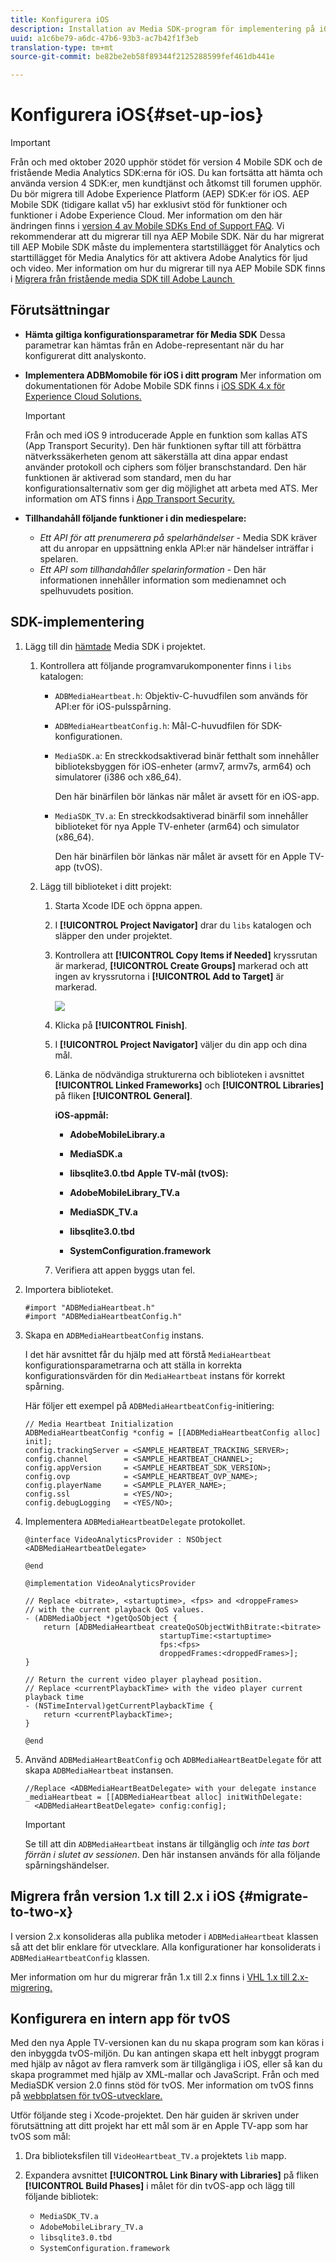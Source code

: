 ```yaml
---
title: Konfigurera iOS
description: Installation av Media SDK-program för implementering på iOS.
uuid: a1c6be79-a6dc-47b6-93b3-ac7b42f1f3eb
translation-type: tm+mt
source-git-commit: be82be2eb58f89344f2125288599fef461db441e

---
```



# Konfigurera iOS{#set-up-ios}

>[!IMPORTANT]
>
>Från och med oktober 2020 upphör stödet för version 4 Mobile SDK och de fristående Media Analytics SDK:erna för iOS. Du kan fortsätta att hämta och använda version 4 SDK:er, men kundtjänst och åtkomst till forumen upphör. Du bör migrera till Adobe Experience Platform (AEP) SDK:er för iOS. AEP Mobile SDK (tidigare kallat v5) har exklusivt stöd för funktioner och funktioner i Adobe Experience Cloud. Mer information om den här ändringen finns i [version 4 av Mobile SDKs End of Support FAQ](https://aep-sdks.gitbook.io/docs/version-4-sdk-end-of-support-faq). Vi rekommenderar att du migrerar till nya AEP Mobile SDK.
När du har migrerat till AEP Mobile SDK måste du implementera startstillägget för Analytics och starttillägget för Media Analytics för att aktivera Adobe Analytics för ljud och video. Mer information om hur du migrerar till nya AEP Mobile SDK finns i [Migrera från fristående media SDK till Adobe Launch ](https://docs.adobe.com/content/help/en/media-analytics/using/sdk-implement/sdk-to-launch/sdk-to-launch-migration.html)


## Förutsättningar

* **Hämta giltiga konfigurationsparametrar för Media SDK** Dessa parametrar kan hämtas från en Adobe-representant när du har konfigurerat ditt analyskonto.
* **Implementera ADBMomobile för iOS i ditt program** Mer information om dokumentationen för Adobe Mobile SDK finns i [iOS SDK 4.x för Experience Cloud Solutions.](https://docs.adobe.com/content/help/en/mobile-services/ios/overview.html)

   >[!IMPORTANT]
   >
   >Från och med iOS 9 introducerade Apple en funktion som kallas ATS (App Transport Security). Den här funktionen syftar till att förbättra nätverkssäkerheten genom att säkerställa att dina appar endast använder protokoll och ciphers som följer branschstandard. Den här funktionen är aktiverad som standard, men du har konfigurationsalternativ som ger dig möjlighet att arbeta med ATS. Mer information om ATS finns i [App Transport Security.](https://docs.adobe.com/content/help/en/mobile-services/ios/config-ios/app-transport-security.html)

* **Tillhandahåll följande funktioner i din mediespelare:**

   * _Ett API för att prenumerera på spelarhändelser_ - Media SDK kräver att du anropar en uppsättning enkla API:er när händelser inträffar i spelaren.
   * _Ett API som tillhandahåller spelarinformation_ - Den här informationen innehåller information som medienamnet och spelhuvudets position.

## SDK-implementering

1. Lägg till din [hämtade](/help/sdk-implement/download-sdks.md#download-2x-sdks) Media SDK i projektet.

   1. Kontrollera att följande programvarukomponenter finns i `libs` katalogen:

      * `ADBMediaHeartbeat.h`: Objektiv-C-huvudfilen som används för API:er för iOS-pulsspårning.
      * `ADBMediaHeartbeatConfig.h`: Mål-C-huvudfilen för SDK-konfigurationen.
      * `MediaSDK.a`: En streckkodsaktiverad binär fetthalt som innehåller biblioteksbyggen för iOS-enheter (armv7, armv7s, arm64) och simulatorer (i386 och x86_64).

         Den här binärfilen bör länkas när målet är avsett för en iOS-app.

      * `MediaSDK_TV.a`: En streckkodsaktiverad binärfil som innehåller biblioteket för nya Apple TV-enheter (arm64) och simulator (x86_64).

         Den här binärfilen bör länkas när målet är avsett för en Apple TV-app (tvOS).
   1. Lägg till biblioteket i ditt projekt:

      1. Starta Xcode IDE och öppna appen.
      1. I **[!UICONTROL Project Navigator]** drar du `libs` katalogen och släpper den under projektet.

      1. Kontrollera att **[!UICONTROL Copy Items if Needed]** kryssrutan är markerad, **[!UICONTROL Create Groups]** markerad och att ingen av kryssrutorna i **[!UICONTROL Add to Target]** är markerad.

         ![](assets/choose-options_ios.png)

      1. Klicka på **[!UICONTROL Finish]**.
      1. I **[!UICONTROL Project Navigator]** väljer du din app och dina mål.
      1. Länka de nödvändiga strukturerna och biblioteken i avsnittet **[!UICONTROL Linked Frameworks]** och **[!UICONTROL Libraries]** på fliken **[!UICONTROL General]**.

         **iOS-appmål:**

         * **AdobeMobileLibrary.a**
         * **MediaSDK.a**
         * **libsqlite3.0.tbd**
         **Apple TV-mål (tvOS):**

         * **AdobeMobileLibrary_TV.a**
         * **MediaSDK_TV.a**
         * **libsqlite3.0.tbd**
         * **SystemConfiguration.framework**
      1. Verifiera att appen byggs utan fel.




1. Importera biblioteket.

   ```
   #import "ADBMediaHeartbeat.h"
   #import "ADBMediaHeartbeatConfig.h"
   ```

1. Skapa en `ADBMediaHeartbeatConfig` instans.

   I det här avsnittet får du hjälp med att förstå `MediaHeartbeat` konfigurationsparametrarna och att ställa in korrekta konfigurationsvärden för din `MediaHeartbeat` instans för korrekt spårning.

   Här följer ett exempel på `ADBMediaHeartbeatConfig`-initiering:

   ```
   // Media Heartbeat Initialization
   ADBMediaHeartbeatConfig *config = [[ADBMediaHeartbeatConfig alloc] init];
   config.trackingServer = <SAMPLE_HEARTBEAT_TRACKING_SERVER>;
   config.channel        = <SAMPLE_HEARTBEAT_CHANNEL>;
   config.appVersion     = <SAMPLE_HEARTBEAT_SDK_VERSION>;
   config.ovp            = <SAMPLE_HEARTBEAT_OVP_NAME>;
   config.playerName     = <SAMPLE_PLAYER_NAME>;
   config.ssl            = <YES/NO>;
   config.debugLogging   = <YES/NO>;
   ```

1. Implementera `ADBMediaHeartbeatDelegate` protokollet.

   ```
   @interface VideoAnalyticsProvider : NSObject <ADBMediaHeartbeatDelegate>
   
   @end
   
   @implementation VideoAnalyticsProvider
   
   // Replace <bitrate>, <startuptime>, <fps> and <droppeFrames>  
   // with the current playback QoS values.
   - (ADBMediaObject *)getQoSObject {
       return [ADBMediaHeartbeat createQoSObjectWithBitrate:<bitrate>  
                                 startupTime:<startuptime>   
                                 fps:<fps>  
                                 droppedFrames:<droppedFrames>];
   }
   
   // Return the current video player playhead position.
   // Replace <currentPlaybackTime> with the video player current playback time
   - (NSTimeInterval)getCurrentPlaybackTime {
       return <currentPlaybackTime>;
   }
   
   @end
   ```

1. Använd `ADBMediaHeartBeatConfig` och `ADBMediaHeartBeatDelegate` för att skapa `ADBMediaHeartbeat` instansen.

   ```
   //Replace <ADBMediaHeartBeatDelegate> with your delegate instance
   _mediaHeartbeat = [[ADBMediaHeartbeat alloc] initWithDelegate:
     <ADBMediaHeartBeatDelegate> config:config];
   ```

   >[!IMPORTANT]
   >
   >Se till att din `ADBMediaHeartbeat` instans är tillgänglig och *inte tas bort förrän i slutet av sessionen*. Den här instansen används för alla följande spårningshändelser.

## Migrera från version 1.x till 2.x i iOS {#migrate-to-two-x}

I version 2.x konsolideras alla publika metoder i `ADBMediaHeartbeat` klassen så att det blir enklare för utvecklare. Alla konfigurationer har konsoliderats i `ADBMediaHeartbeatConfig` klassen.

Mer information om hur du migrerar från 1.x till 2.x finns i [VHL 1.x till 2.x-migrering.](/help/sdk-implement/va-1x-to-2x/mig-1x-2x-overview.md)

## Konfigurera en intern app för tvOS

Med den nya Apple TV-versionen kan du nu skapa program som kan köras i den inbyggda tvOS-miljön. Du kan antingen skapa ett helt inbyggt program med hjälp av något av flera ramverk som är tillgängliga i iOS, eller så kan du skapa programmet med hjälp av XML-mallar och JavaScript. Från och med MediaSDK version 2.0 finns stöd för tvOS. Mer information om tvOS finns på [webbplatsen för tvOS-utvecklare.](https://developer.apple.com/tvos/)

Utför följande steg i Xcode-projektet. Den här guiden är skriven under förutsättning att ditt projekt har ett mål som är en Apple TV-app som har tvOS som mål:

1. Dra biblioteksfilen till `VideoHeartbeat_TV.a` projektets `lib` mapp.

1. Expandera avsnittet **[!UICONTROL Link Binary with Libraries]** på fliken **[!UICONTROL Build Phases]** i målet för din tvOS-app och lägg till följande bibliotek:

   * `MediaSDK_TV.a`
   * `AdobeMobileLibrary_TV.a`
   * `libsqlite3.0.tbd`
   * `SystemConfiguration.framework`
